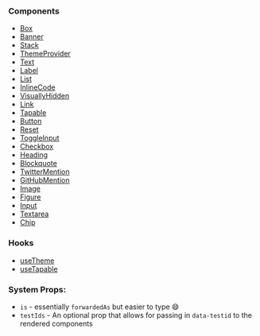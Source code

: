 ### Components

- [Box](./components/Box.md)
- [Banner](./components/Banner.md)
- [Stack](./components/Stack.md)
- [ThemeProvider](./components/ThemeProvider.md)
- [Text](./components/Text.md)
- [Label](./components/Label.md)
- [List](./components/List.md)
- [InlineCode](./components/InlineCode.md)
- [VisuallyHidden](./components/VisuallyHidden.md)
- [Link](./components/Link.md)
- [Tapable](./components/Tapable.md)
- [Button](./components/Button.md)
- [Reset](./components/Reset.md)
- [ToggleInput](./components/ToggleInput.md)
- [Checkbox](./components/Checkbox.md)
- [Heading](./components/Heading.md)
- [Blockquote](./components/Blockquote.md)
- [TwitterMention](./components/TwitterMention.md)
- [GitHubMention](./components/GitHubMention.md)
- [Image](./components/Image.md)
- [Figure](./components/Figure.md)
- [Input](./components/Input.md)
- [Textarea](./components/Textarea.md)
- [Chip](./components/Chip.md)

### Hooks

- [useTheme](./hooks/useTheme.md)
- [useTapable](./hooks/useTapable.md)

### System Props:

- `is` - essentially `forwardedAs` but easier to type 😄
- `testIds` - An optional prop that allows for passing in `data-testid` to the
  rendered components
